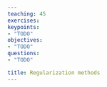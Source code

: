 ```yaml
---
teaching: 45
exercises: 
keypoints:
- "TODO"
objectives:
- "TODO"
questions:
- "TODO"

title: Regularization methods
---
```


